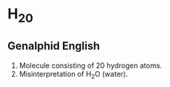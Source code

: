 # H<sub>20</sub>
## Genalphid English

1. Molecule consisting of 20 hydrogen atoms.
2. Misinterpretation of H<sub>2</sub>O (water).